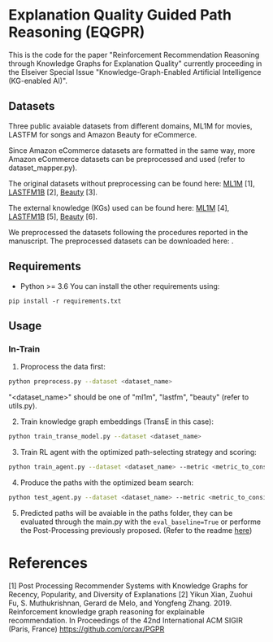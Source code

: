 # Explanation Quality Guided Path Reasoning (EQGPR)
This is the code for the paper "Reinforcement Recommendation Reasoning through Knowledge Graphs for Explanation Quality" currently proceeding in the Elseiver Special Issue "Knowledge-Graph-Enabled Artificial Intelligence (KG-enabled AI)".

## Datasets
Three public avaiable datasets from different domains, ML1M for movies, LASTFM for songs and Amazon Beauty for eCommerce.

Since Amazon eCommerce datasets are formatted in the same way, more Amazon eCommerce datasets can be preprocessed and used (refer to dataset_mapper.py).

The original datasets without preprocessing can be found here: [ML1M]() [1], [LASTFM1B]() [2], [Beauty]() [3].

The external knowledge (KGs) used can be found here: [ML1M]() [4], [LASTFM1B]() [5], [Beauty]() [6].

We preprocessed the datasets following the procedures reported in the manuscript. The preprocessed datasets can be downloaded here: []().

## Requirements
- Python >= 3.6
You can install the other requirements using: 
```
pip install -r requirements.txt
```

## Usage

### In-Train

1. Proprocess the data first:
```bash
python preprocess.py --dataset <dataset_name>
```
"<dataset_name>" should be one of "ml1m", "lastfm", "beauty" (refer to utils.py).

2. Train knowledge graph embeddings (TransE in this case):
```bash
python train_transe_model.py --dataset <dataset_name>
```

3. Train RL agent with the optimized path-selecting strategy and scoring:
```bash
python train_agent.py --dataset <dataset_name> --metric <metric_to_consider_in_train> --alpha <weight_for_the_metric>
```

4. Produce the paths with the optimized beam search:
```bash
python test_agent.py --dataset <dataset_name> --metric <metric_to_consider_in_train> --alpha <weight_for_the_metric>
```

5. Predicted paths will be avaiable in the paths folder, they can be evaluated through the main.py with the ```eval_baseline=True``` or performe the Post-Processing previously proposed. (Refer to the readme [here](https://github.com/giacoballoccu/PPE-Path-Reasoning-RecSys/blob/main/README.md))

# References
\[1\] Post Processing Recommender Systems with Knowledge Graphs
for Recency, Popularity, and Diversity of Explanations
\[2\] Yikun Xian, Zuohui Fu, S. Muthukrishnan, Gerard de Melo, and Yongfeng Zhang. 2019. Reinforcement knowledge graph reasoning for explainable recommendation. In Proceedings of the 42nd International ACM SIGIR (Paris, France) https://github.com/orcax/PGPR 
